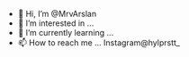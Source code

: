 - 👋 Hi, I’m @MrvArslan
- 👀 I’m interested in ...
- 🌱 I’m currently learning ...
- 📫 How to reach me ... Instagram@hylprstt_

<!---
MrvArslan/MrvArslan is a ✨ special ✨ repository because its `README.md` (this file) appears on your GitHub profile.
You can click the Preview link to take a look at your changes.
--->
